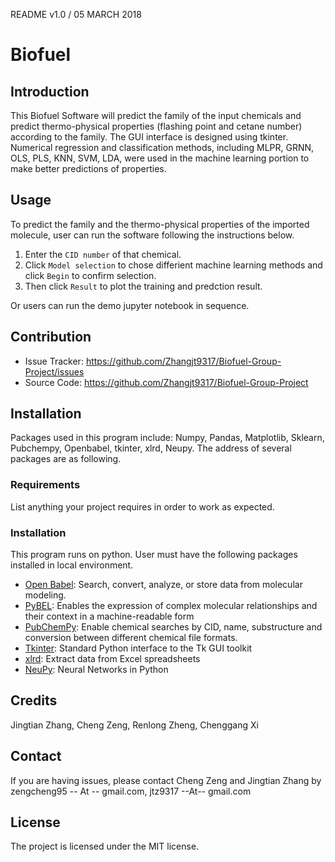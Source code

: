 README v1.0 / 05 MARCH 2018

# Biofuel

## Introduction

This Biofuel Software will predict the family of the input chemicals and predict thermo-physical properties (flashing point and cetane number) according to the family. The GUI interface is designed using tkinter. Numerical regression and classification methods, including MLPR, GRNN, OLS, PLS, KNN, SVM, LDA, were used in the machine learning portion to make better predictions of properties.

## Usage

To predict the family and the thermo-physical properties  of the imported molecule, user can run the software following the instructions below.
1. Enter the `CID number` of that chemical. 
2. Click `Model selection` to chose differient machine learning methods and click `Begin` to confirm selection. 
3. Then click `Result` to plot the training and predction result.

Or users can run the demo jupyter notebook in sequence.

## Contribution

- Issue Tracker: https://github.com/Zhangjt9317/Biofuel-Group-Project/issues
- Source Code: https://github.com/Zhangjt9317/Biofuel-Group-Project

## Installation

Packages used in this program include:
Numpy, Pandas, Matplotlib, Sklearn, Pubchempy, Openbabel, tkinter, xlrd, Neupy. The address of several packages are as following. 
### Requirements

List anything your project requires in order to work as expected.

### Installation

This program runs on python. User must have the following packages installed in local environment.
* [Open Babel](http://openbabel.org/wiki/Main_Page): Search, convert, analyze, or store data from molecular modeling.
* [PyBEL](http://pybel.readthedocs.io/en/latest/): Enables the expression of complex molecular relationships and their context in a machine-readable form
* [PubChemPy](https://pubchempy.readthedocs.io/en/latest/): Enable chemical searches by CID, name, substructure and conversion between different chemical file formats.
* [Tkinter](https://docs.python.org/2/library/tkinter.html): Standard Python interface to the Tk GUI toolkit
* [xlrd](https://pypi.python.org/pypi/xlrd): Extract data from Excel spreadsheets
* [NeuPy](http://neupy.com/docs/tutorials.html#): Neural Networks in Python

## Credits

Jingtian Zhang, Cheng Zeng, Renlong Zheng, Chenggang Xi

## Contact

If you are having issues, please contact Cheng Zeng and Jingtian Zhang by zengcheng95 -- At -- gmail.com, jtz9317 --At-- gmail.com

## License

The project is licensed under the MIT license.
